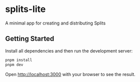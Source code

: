 # splits-lite
A minimal app for creating and distributing Splits

## Getting Started

Install all dependencies and then run the development server:

```bash
pnpm install
pnpm dev
```

Open [http://localhost:3000](http://localhost:3000) with your browser to see the result.
